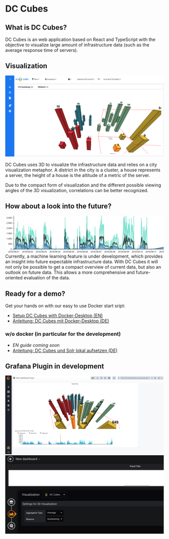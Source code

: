 # DC Cubes

## What is DC Cubes?


DC Cubes is an web application based on React and TypeScript with the objective to visualize large amount of infrastructure data (such as the average response time of servers).

## Visualization 

<img src="docs/img/cubes_screenshot.png" alt="cubes_screenshot" width="560"/>

DC Cubes uses 3D to visualize the infrastructure data and relies on a
city visualization metaphor.
A district in the city is a cluster, a house represents a server, the height of a house is the altitude of a metric of the server.

Due to the compact form of visualization and the different possible viewing angles of the 3D visualization, correlations can be better recognized.

## How about a look into the future?
<img src="docs/img/cubes_timeseries_nav.png" width="560" alt="timeseries_nav" />
Currently, a machine learning feature is under development, which provides an insight into future expectable infrastructure data.
With DC Cubes it will not only be possible to get a compact overview of current data, but also an outlook on future data. This allows a more comprehensive and future-oriented evaluation of the data.

## Ready for a demo?
Get your hands on with our easy to use Docker start sript:

- [Setup DC Cubes with Docker-Desktop (EN)](docs/en/local_docker_cubes_setup.md) 
- [Anleitung: DC Cubes mit Docker-Desktop (DE)](docs/de/cubes_lokal_mit_docker-desktop.md)

### w/o docker (in particular for the development)
- *EN guide coming soon* 
- [Anleitung: DC Cubes und Solr lokal aufsetzen (DE)](docs/de/cubes_solr_lokal_aufsetzen.md)

## Grafana Plugin in development
<img src="docs/img/grafana-plugin.png" width="560" alt="grafana-plugin" />
<img src="docs/img/dc_cubes_grafana.png" width="560" alt="dc_cubes_grafana" />






